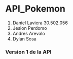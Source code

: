 # API_Pokemon

1. Daniel Laviera 30.502.056
2. Jesion Perdomo
3. Andres Arevalo
4. Dylan Sosa

### Version 1 de la API
